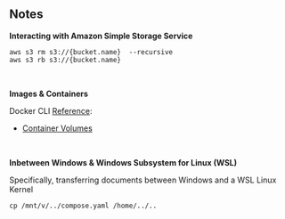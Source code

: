 
<br>

## Notes

**Interacting with Amazon Simple Storage Service**

```shell
aws s3 rm s3://{bucket.name}  --recursive
aws s3 rb s3://{bucket.name}
```

<br>

**Images & Containers**

Docker <span title="command line interface">CLI</span> [Reference](https://docs.docker.com/reference/cli/docker/):

* [Container Volumes](https://docs.docker.com/reference/cli/docker/volume/create/)

<br>

**Inbetween Windows & Windows Subsystem for Linux (WSL)**

Specifically, transferring documents between Windows and a WSL Linux Kernel

```shell
cp /mnt/v/../compose.yaml /home/../..
```

<br>
<br>

<br>
<br>

<br>
<br>

<br>
<br>
